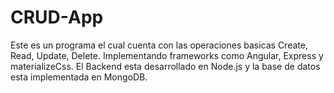 # CRUD-App
Este es un programa el cual cuenta con las operaciones basicas Create, Read, Update, Delete. 
Implementando frameworks como Angular, Express y materializeCss. El Backend esta desarrollado en Node.js y la base de datos esta implementada en MongoDB. 
